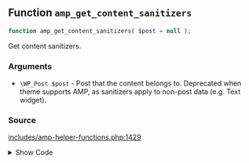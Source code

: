 ## Function `amp_get_content_sanitizers`

```php
function amp_get_content_sanitizers( $post = null );
```

Get content sanitizers.

### Arguments

* `\WP_Post $post` - Post that the content belongs to. Deprecated when theme supports AMP, as sanitizers apply                      to non-post data (e.g. Text widget).

### Source

[includes/amp-helper-functions.php:1429](TODO)

<details>
<summary>Show Code</summary>
```php
<php ?>```
</details>
